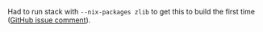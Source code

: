 Had to run stack with `--nix-packages zlib` to get this to build the first time ([GitHub issue comment](https://github.com/commercialhaskell/stack/issues/2975#issuecomment-404196166)).
